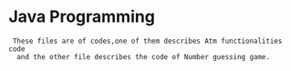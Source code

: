 # Java Programming
     These files are of codes,one of them describes Atm functionalities code 
      and the other file describes the code of Number guessing game.

